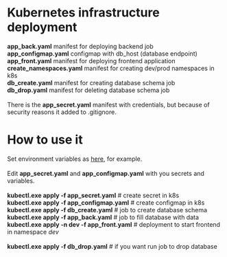 # Kubernetes infrastructure deployment
<b>app_back.yaml</b> manifest for deploying backend job<br>
<b>app_configmap.yaml</b> configmap with db_host (database endpoint)<br>
<b>app_front.yaml</b> manifest for deploying frontend application<br>
<b>create_namespaces.yaml</b> manifest for creating dev/prod namespaces in k8s<br>
<b>db_create.yaml</b> manifest for creating database schema job<br>
<b>db_drop.yaml</b> manifest for deleting database schema job<br><br>
There is the <b>app_secret.yaml</b> manifest with credentials, but because of security reasons it added to .gitignore.
# How to use it
Set environment variables as <a href="https://github.com/gezm0/internship_diploma/tree/main/aws-infrastructure">here</a>, for example.<br><br>
Edit <b>app_secret.yaml</b> and <b>app_configmap.yaml</b> with you secrets and variables.<br><br>
<b>kubectl.exe apply -f app_secret.yaml</b> # create secret in k8s<br>
<b>kubectl.exe apply -f app_configmap.yaml</b> # create configmap in k8s<br>
<b>kubectl.exe apply -f db_create.yaml</b> # job to create database schema<br>
<b>kubectl.exe apply -f app_back.yaml</b> # job to fill database with data<br>
<b>kubectl.exe apply -n dev -f app_front.yaml</b> # deployment to start frontend in namespace <i>dev</i><br><br>
<b>kubectl.exe apply -f db_drop.yaml</b> # if you want run job to drop database<br>
